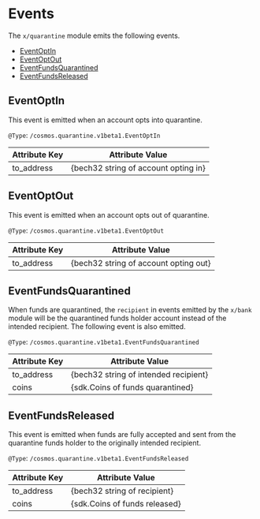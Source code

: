 # Events

The `x/quarantine` module emits the following events.

<!-- TOC -->
  - [EventOptIn](#eventoptin)
  - [EventOptOut](#eventoptout)
  - [EventFundsQuarantined](#eventfundsquarantined)
  - [EventFundsReleased](#eventfundsreleased)

## EventOptIn

This event is emitted when an account opts into quarantine.

`@Type`: `/cosmos.quarantine.v1beta1.EventOptIn`

| Attribute Key | Attribute Value                        |
|---------------|----------------------------------------|
| to_address    | \{bech32 string of account opting in\} |

## EventOptOut

This event is emitted when an account opts out of quarantine.

`@Type`: `/cosmos.quarantine.v1beta1.EventOptOut`

| Attribute Key | Attribute Value                         |
|---------------|-----------------------------------------|
| to_address    | \{bech32 string of account opting out\} |

## EventFundsQuarantined

When funds are quarantined, the `recipient` in events emitted by the `x/bank` module will be the quarantined funds holder account instead of the intended recipient.
The following event is also emitted.

`@Type`: `/cosmos.quarantine.v1beta1.EventFundsQuarantined`

| Attribute Key | Attribute Value                         |
|---------------|-----------------------------------------|
| to_address    | \{bech32 string of intended recipient\} |
| coins         | \{sdk.Coins of funds quarantined\}      |

## EventFundsReleased

This event is emitted when funds are fully accepted and sent from the quarantine funds holder to the originally intended recipient.

`@Type`: `/cosmos.quarantine.v1beta1.EventFundsReleased`

| Attribute Key | Attribute Value                 |
|---------------|---------------------------------|
| to_address    | \{bech32 string of recipient\}  |
| coins         | \{sdk.Coins of funds released\} |
